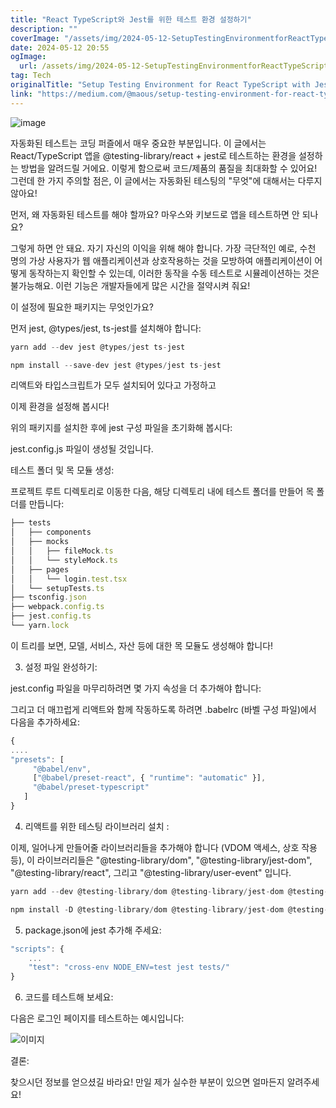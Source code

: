 ```yaml
---
title: "React TypeScript와 Jest를 위한 테스트 환경 설정하기"
description: ""
coverImage: "/assets/img/2024-05-12-SetupTestingEnvironmentforReactTypeScriptwithJest_0.png"
date: 2024-05-12 20:55
ogImage: 
  url: /assets/img/2024-05-12-SetupTestingEnvironmentforReactTypeScriptwithJest_0.png
tag: Tech
originalTitle: "Setup Testing Environment for React TypeScript with Jest !"
link: "https://medium.com/@maous/setup-testing-environment-for-react-typescript-with-jest-1f5eb453aa2"
---
```



![image](/assets/img/2024-05-12-SetupTestingEnvironmentforReactTypeScriptwithJest_0.png)

자동화된 테스트는 코딩 퍼즐에서 매우 중요한 부분입니다. 이 글에서는 React/TypeScript 앱을 @testing-library/react + jest로 테스트하는 환경을 설정하는 방법을 알려드릴 거에요. 이렇게 함으로써 코드/제품의 품질을 최대화할 수 있어요! 그런데 한 가지 주의할 점은, 이 글에서는 자동화된 테스팅의 "무엇"에 대해서는 다루지 않아요!

먼저, 왜 자동화된 테스트를 해야 할까요? 마우스와 키보드로 앱을 테스트하면 안 되나요?

그렇게 하면 안 돼요. 자기 자신의 이익을 위해 해야 합니다. 가장 극단적인 예로, 수천 명의 가상 사용자가 웹 애플리케이션과 상호작용하는 것을 모방하여 애플리케이션이 어떻게 동작하는지 확인할 수 있는데, 이러한 동작을 수동 테스트로 시뮬레이션하는 것은 불가능해요. 이런 기능은 개발자들에게 많은 시간을 절약시켜 줘요!



이 설정에 필요한 패키지는 무엇인가요?

먼저 jest, @types/jest, ts-jest를 설치해야 합니다:

```js
yarn add --dev jest @types/jest ts-jest
```

```js
npm install --save-dev jest @types/jest ts-jest
```



리액트와 타입스크립트가 모두 설치되어 있다고 가정하고

이제 환경을 설정해 봅시다!

위의 패키지를 설치한 후에 jest 구성 파일을 초기화해 봅시다:

jest.config.js 파일이 생성될 것입니다.



테스트 폴더 및 목 모듈 생성:

프로젝트 루트 디렉토리로 이동한 다음, 해당 디렉토리 내에 테스트 폴더를 만들어 목 폴더를 만듭니다:

```js
├── tests
│   ├── components
│   ├── mocks
│   │   ├── fileMock.ts
│   │   └── styleMock.ts
│   ├── pages
│   │   └── login.test.tsx
│   └── setupTests.ts
├── tsconfig.json
├── webpack.config.ts
├── jest.config.ts
└── yarn.lock
```

이 트리를 보면, 모델, 서비스, 자산 등에 대한 목 모듈도 생성해야 합니다!



3. 설정 파일 완성하기:

jest.config 파일을 마무리하려면 몇 가지 속성을 더 추가해야 합니다:

그리고 더 매끄럽게 리액트와 함께 작동하도록 하려면 .babelrc (바벨 구성 파일)에서 다음을 추가하세요:

```js
{
....
"presets": [
     "@babel/env",
     ["@babel/preset-react", { "runtime": "automatic" }],
     "@babel/preset-typescript"
   ]
}
```



4. 리액트를 위한 테스팅 라이브러리 설치 :

이제, 일어나게 만들어줄 라이브러리들을 추가해야 합니다 (VDOM 액세스, 상호 작용 등), 이 라이브러리들은 "@testing-library/dom", "@testing-library/jest-dom", "@testing-library/react", 그리고 "@testing-library/user-event" 입니다.

```js
yarn add --dev @testing-library/dom @testing-library/jest-dom @testing-library/react @testing-library/user-event
```

```js
npm install -D @testing-library/dom @testing-library/jest-dom @testing-library/react @testing-library/user-event
```



5. package.json에 jest 추가해 주세요:

```js
"scripts": {
    ...
    "test": "cross-env NODE_ENV=test jest tests/"
}
```

6. 코드를 테스트해 보세요:

다음은 로그인 페이지를 테스트하는 예시입니다:



![이미지](/assets/img/2024-05-12-SetupTestingEnvironmentforReactTypeScriptwithJest_1.png)

결론:

찾으시던 정보를 얻으셨길 바라요! 만일 제가 실수한 부분이 있으면 얼마든지 알려주세요!
